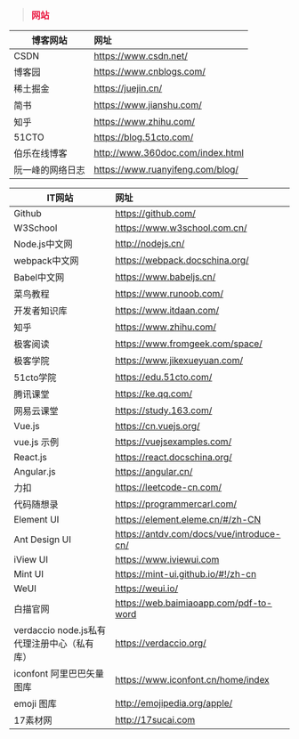 
><font face="微软雅黑" color="#ea163f" size="3">**网站**</font><br/>

|博客网站|网址|
|--|:---|
|CSDN|https://www.csdn.net/|
|博客园|https://www.cnblogs.com/|
|稀土掘金|https://juejin.cn/|
|简书|https://www.jianshu.com/|
|知乎|https://www.zhihu.com/|
|51CTO|https://blog.51cto.com/|
|伯乐在线博客|http://www.360doc.com/index.html|
|阮一峰的网络日志|https://www.ruanyifeng.com/blog/|

|IT网站|网址|
|--|:---|
|Github|https://github.com/|
|W3School|https://www.w3school.com.cn/|
|Node.js中文网|http://nodejs.cn/|
|webpack中文网|https://webpack.docschina.org/|
|Babel中文网|https://www.babeljs.cn/|
|菜鸟教程|https://www.runoob.com/|
|开发者知识库|https://www.itdaan.com/|
|知乎|https://www.zhihu.com/|
|极客阅读|https://www.fromgeek.com/space/|
|极客学院|https://www.jikexueyuan.com/|
|51cto学院|https://edu.51cto.com/|
|腾讯课堂|https://ke.qq.com/|
|网易云课堂|https://study.163.com/|
|Vue.js|https://cn.vuejs.org/|
|vue.js 示例|https://vuejsexamples.com/|
|React.js|https://react.docschina.org/|
|Angular.js|https://angular.cn/|
|力扣|https://leetcode-cn.com/|
|代码随想录|https://programmercarl.com/|
|Element UI|https://element.eleme.cn/#/zh-CN|
|Ant Design UI|https://antdv.com/docs/vue/introduce-cn/|
|iView UI|https://www.iviewui.com|
|Mint UI|https://mint-ui.github.io/#!/zh-cn|
|WeUI|https://weui.io/|
|白描官网|https://web.baimiaoapp.com/pdf-to-word|
|verdaccio node.js私有代理注册中心（私有库）|https://verdaccio.org/|
|iconfont 阿里巴巴矢量图库|https://www.iconfont.cn/home/index|
|emoji 图库|http://emojipedia.org/apple/|
|17素材网|http://17sucai.com|
